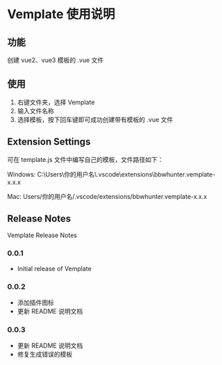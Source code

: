 # Vemplate 使用说明

## 功能

创建 vue2、vue3 模板的 .vue 文件

## 使用

1. 右键文件夹，选择 Vemplate
2. 输入文件名称
3. 选择模板，按下回车键即可成功创建带有模板的 .vue 文件

## Extension Settings

可在 template.js 文件中编写自己的模板，文件路径如下：

Windows: C:\Users\你的用户名\\.vscode\extensions\bbwhunter.vemplate-x.x.x

Mac: Users/你的用户名/.vscode/extensions/bbwhunter.vemplate-x.x.x

## Release Notes

Vemplate Release Notes

### 0.0.1

* Initial release of Vemplate

### 0.0.2

* 添加插件图标
* 更新 README 说明文档

### 0.0.3

* 更新 README 说明文档
* 修复生成错误的模板
